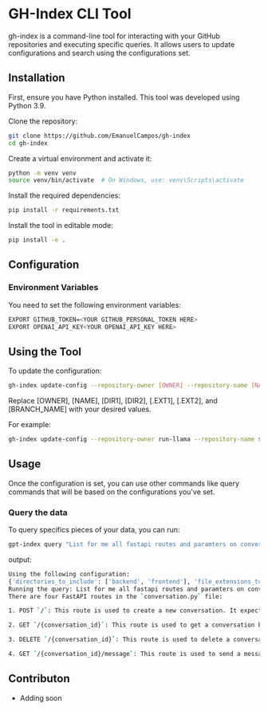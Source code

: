 # GH-Index CLI Tool

gh-index is a command-line tool for interacting with your GitHub repositories and executing specific queries. It allows users to update configurations and search using the configurations set.

## Installation
First, ensure you have Python installed. This tool was developed using Python 3.9.

Clone the repository:

```bash
git clone https://github.com/EmanuelCampos/gh-index
cd gh-index
```

Create a virtual environment and activate it:

```bash
python -m venv venv
source venv/bin/activate  # On Windows, use: venv\Scripts\activate
```

Install the required dependencies:

```bash
pip install -r requirements.txt
```

Install the tool in editable mode:

```bash
pip install -e .
```

## Configuration
### Environment Variables
You need to set the following environment variables:


```bash
EXPORT GITHUB_TOKEN=<YOUR GITHUB_PERSONAL_TOKEN HERE>
EXPORT OPENAI_API_KEY<YOUR OPENAI_API_KEY HERE>
```

## Using the Tool
To update the configuration:

```bash
gh-index update-config --repository-owner [OWNER] --repository-name [NAME] --directories-to-include [DIR1] --directories-to-include [DIR2] --file-extensions-to-include [.EXT1] --file-extensions-to-include [.EXT2] --github-branch [BRANCH_NAME]
```

Replace [OWNER], [NAME], [DIR1], [DIR2], [.EXT1], [.EXT2], and [BRANCH_NAME] with your desired values.

For example:

```bash
gh-index update-config --repository-owner run-llama --repository-name sec-insights --directories-to-include backend --directories-to-include frontend --file-extensions-to-include .py --github-branch main
```

## Usage
Once the configuration is set, you can use other commands like query commands that will be based on the configurations you've set.

### Query the data

To query specifics pieces of your data, you can run: 
```bash
gpt-index query "List for me all fastapi routes and paramters on conversations.py file"
```

output:
```bash
Using the following configuration:
{'directories_to_include': ['backend', 'frontend'], 'file_extensions_to_include': ['.py'], 'github_branch': 'main', 'repository_name': 'sec-insights', 'repository_owner': 'run-llama'}
Running the query: List for me all fastapi routes and paramters on conversations.py file ...
There are four FastAPI routes in the `conversation.py` file:

1. POST `/`: This route is used to create a new conversation. It expects a payload of type `schema.ConversationCreate` and returns a response of type `schema.Conversation`.

2. GET `/{conversation_id}`: This route is used to get a conversation by its ID along with its messages and message subprocesses. It expects a path parameter `conversation_id` of type `UUID` and returns a response of type `schema.Conversation`.

3. DELETE `/{conversation_id}`: This route is used to delete a conversation by its ID. It expects a path parameter `conversation_id` of type `UUID` and does not return any response.

4. GET `/{conversation_id}/message`: This route is used to send a message from a user to a conversation and receive a SSE (Server-Sent Events) stream of the assistant's response. It expects path parameter `conversation_id` of type `UUID` and query parameter `user_message` of type `str`. It returns a response of type `EventSourceResponse`.
```

## Contributon
- Adding soon
